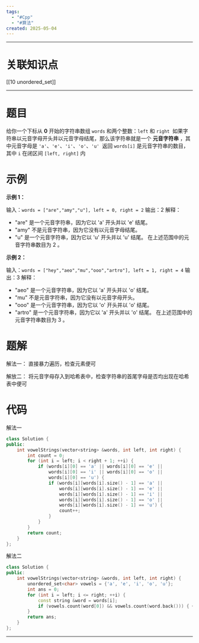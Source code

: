 ```yaml
---
tags:
  - "#Cpp"
  - "#算法"
created: 2025-05-04
---
```


---
# 关联知识点

[[10 unordered_set]]

---
# 题目

给你一个下标从 **0** 开始的字符串数组 `words` 和两个整数：`left` 和 `right` 
如果字符串以元音字母开头并以元音字母结尾，那么该字符串就是一个 **元音字符串** ，其中元音字母是 `'a'`、`'e'`、`'i'`、`'o'`、`'u'` 
返回 `words[i]` 是元音字符串的数目，其中 `i` 在闭区间 `[left, right]` 内

# 示例

**示例 1：**

输入：`words = ["are","amy","u"], left = 0, right = 2`
输出：2
解释：
- "are" 是一个元音字符串，因为它以 'a' 开头并以 'e' 结尾。
- "amy" 不是元音字符串，因为它没有以元音字母结尾。
- "u" 是一个元音字符串，因为它以 'u' 开头并以 'u' 结尾。
在上述范围中的元音字符串数目为 2 。

**示例 2：**

输入：`words = ["hey","aeo","mu","ooo","artro"], left = 1, right = 4`
输出：3
解释：
- "aeo" 是一个元音字符串，因为它以 'a' 开头并以 'o' 结尾。
- "mu" 不是元音字符串，因为它没有以元音字母开头。
- "ooo" 是一个元音字符串，因为它以 'o' 开头并以 'o' 结尾。
- "artro" 是一个元音字符串，因为它以 'a' 开头并以 'o' 结尾。
在上述范围中的元音字符串数目为 3 。

# 题解

解法一：
直接暴力遍历，检查元素便可

解放二：
将元音字母存入到哈希表中，检查字符串的首尾字母是否均出现在哈希表中便可

# 代码

解法一

```C++
class Solution {  
public:  
    int vowelStrings(vector<string> &words, int left, int right) {  
        int count = 0;  
        for (int i = left; i < right + 1; ++i) {  
            if (words[i][0] == 'a' || words[i][0] == 'e' ||  
                words[i][0] == 'i' || words[i][0] == 'o' ||  
                words[i][0] == 'u') {  
                if (words[i][words[i].size() - 1] == 'a' ||  
                    words[i][words[i].size() - 1] == 'e' ||  
                    words[i][words[i].size() - 1] == 'i' ||  
                    words[i][words[i].size() - 1] == 'o' ||  
                    words[i][words[i].size() - 1] == 'u') {  
                    count++;  
                }  
            }  
        }  
        return count;  
    }  
};
```


解法二

```C++
class Solution {  
public:  
    int vowelStrings(vector<string> &words, int left, int right) {  
        unordered_set<char> vowels = {'a', 'e', 'i', 'o', 'u'};  
        int ans = 0;  
        for (int i = left; i <= right; ++i) {  
            const string &word = words[i];  
            if (vowels.count(word[0]) && vowels.count(word.back())) { ++ans; }  
        }  
        return ans;  
    }  
};
```


---
